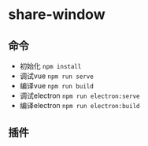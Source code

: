 # share-window

## 命令

- 初始化 `npm install`
- 调试vue `npm run serve`
- 编译vue `npm run build`
- 调试electron `npm run electron:serve`
- 编译electron `npm run electron:build`

## 插件




